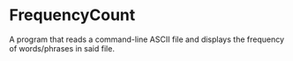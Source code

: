 # FrequencyCount
A program that reads a command-line ASCII file and displays the frequency of words/phrases in said file.
